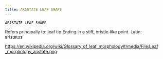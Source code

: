 ```yaml
---
title: ARISTATE LEAF SHAPE
---
```

`ARISTATE LEAF SHAPE`

Refers principally to: leaf tip
Ending in a stiff, bristle-like point.
Latin: aristatus`

https://en.wikipedia.org/wiki/Glossary_of_leaf_morphology#/media/File:Leaf_morphology_aristate.png